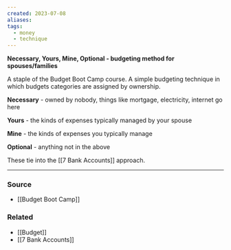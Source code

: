 ```yaml
---
created: 2023-07-08
aliases: 
tags:
  - money
  - technique
---
```

**Necessary, Yours, Mine, Optional - budgeting method for spouses/families**

A staple of the Budget Boot Camp course. A simple budgeting technique in which budgets categories are assigned by ownership.

**Necessary** - owned by nobody, things like mortgage, electricity, internet go here

**Yours** - the kinds of expenses typically managed by your spouse

**Mine** - the kinds of expenses you typically manage

**Optional** - anything not in the above

These tie into the [[7 Bank Accounts]] approach.

---

### Source
- [[Budget Boot Camp]]

### Related
- [[Budget]] 
- [[7 Bank Accounts]]